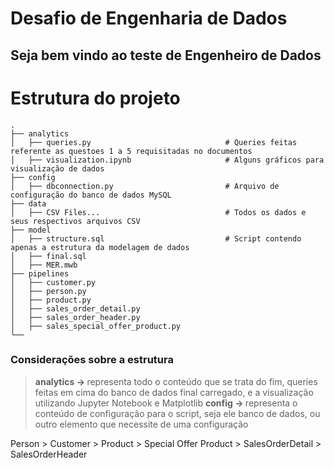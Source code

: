 # Desafio de Engenharia de Dados

## Seja bem vindo ao teste de Engenheiro de Dados

<h1>Estrutura do projeto</h1>

    .
    ├── analytics                             
    │   ├── queries.py                              # Queries feitas referente as questoes 1 a 5 requisitadas no documentos
    │   ├── visualization.ipynb                     # Alguns gráficos para visualização de dados
    ├── config
    │   ├── dbconnection.py                         # Arquivo de configuração do banco de dados MySQL
    ├── data                                        
    │   ├── CSV Files...                            # Todos os dados e seus respectivos arquivos CSV
    ├── model
    │   ├── structure.sql                           # Script contendo apenas a estrutura da modelagem de dados
    │   ├── final.sql                               
    │   ├── MER.mwb                                 
    ├── pipelines
    │   ├── customer.py
    │   ├── person.py
    │   ├── product.py
    │   ├── sales_order_detail.py
    │   ├── sales_order_header.py
    │   ├── sales_special_offer_product.py
    └── 

<h3>Considerações sobre a estrutura</h3>
    
><b>analytics -> </b> representa todo o conteúdo que se trata do fim, queries feitas em cima do banco de dados final carregado, e a visualização utilizando Jupyter Notebook e Matplotlib
><b>config -> </b>representa o conteúdo de configuração para o script, seja ele banco de dados, ou outro elemento que necessite de uma configuração

                              
    
 
Person > Customer > Product > Special Offer Product > SalesOrderDetail > SalesOrderHeader


